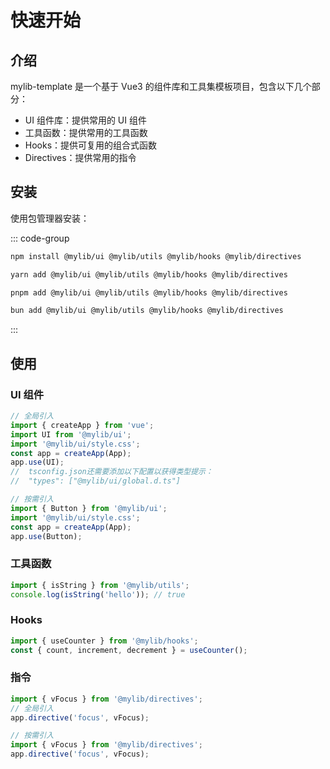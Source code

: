 # 快速开始

## 介绍

mylib-template 是一个基于 Vue3 的组件库和工具集模板项目，包含以下几个部分：

- UI 组件库：提供常用的 UI 组件
- 工具函数：提供常用的工具函数
- Hooks：提供可复用的组合式函数
- Directives：提供常用的指令

## 安装

使用包管理器安装：

::: code-group

```bash [npm]
npm install @mylib/ui @mylib/utils @mylib/hooks @mylib/directives
```

```bash [yarn]
yarn add @mylib/ui @mylib/utils @mylib/hooks @mylib/directives
```

```bash [pnpm]
pnpm add @mylib/ui @mylib/utils @mylib/hooks @mylib/directives
```

```bash [bun]
bun add @mylib/ui @mylib/utils @mylib/hooks @mylib/directives
```

:::

## 使用

### UI 组件

```ts
// 全局引入
import { createApp } from 'vue';
import UI from '@mylib/ui';
import '@mylib/ui/style.css';
const app = createApp(App);
app.use(UI);
//  tsconfig.json还需要添加以下配置以获得类型提示：
//  "types": ["@mylib/ui/global.d.ts"]

// 按需引入
import { Button } from '@mylib/ui';
import '@mylib/ui/style.css';
const app = createApp(App);
app.use(Button);
```

### 工具函数

```ts
import { isString } from '@mylib/utils';
console.log(isString('hello')); // true
```

### Hooks

```ts
import { useCounter } from '@mylib/hooks';
const { count, increment, decrement } = useCounter();
```

### 指令

```ts
import { vFocus } from '@mylib/directives';
// 全局引入
app.directive('focus', vFocus);

// 按需引入
import { vFocus } from '@mylib/directives';
app.directive('focus', vFocus);
```
